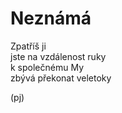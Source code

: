 Neznámá  
=======  
  
Zpatříš ji  
jste na vzdálenost ruky  
k společnému My  
zbývá překonat veletoky  
  
(pj)  
  
